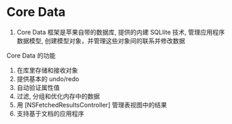 # Core Data

1. Core Data 框架是苹果自带的数据库, 提供的内建 SQLlite 技术, 管理应用程序数据模型, 创建模型对象，并管理这些对象间的联系并修改数据

Core Data 的功能

1. 在库里存储和接收对象
2. 提供基本的 undo/redo
3. 自动验证属性值
4. 过滤, 分组和优化内存中的数据
5. 用 [NSFetchedResultsController] 管理表视图中的结果
6. 支持基于文档的应用程序
